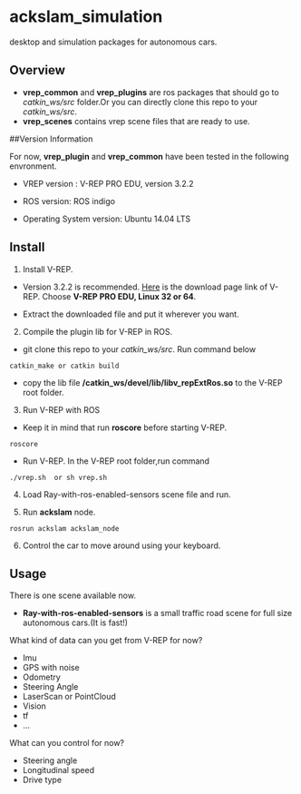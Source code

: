 # ackslam_simulation
desktop and simulation packages for autonomous cars.

## Overview
* **vrep_common** and **vrep_plugins** are ros packages that should go to *catkin_ws/src* folder.Or you can directly clone this repo to your *catkin_ws/src*.  
* **vrep_scenes** contains vrep scene files that are ready to use.

##Version Information

For now, **vrep_plugin** and **vrep_common** have been tested in the following envronment.

* VREP version : V-REP PRO EDU, version 3.2.2

* ROS version: ROS indigo

* Operating System version: Ubuntu 14.04 LTS

## Install
1. Install V-REP.  
  * Version 3.2.2 is recommended. [Here](http://www.coppeliarobotics.com/previousVersionDownloads.html) is the download page link of V-REP. Choose **V-REP PRO EDU, Linux 32 or 64**.

  * Extract the downloaded file and put it wherever you want.    
2. Compile the plugin lib for V-REP in ROS.  
  * git clone this repo to your *catkin_ws/src*. Run command below
  ```
  catkin_make or catkin build
  ```
  * copy the lib file **/catkin_ws/devel/lib/libv_repExtRos.so** to the V-REP root folder.

3. Run V-REP with ROS
  * Keep it in mind that run **roscore** before starting V-REP.  
  ```
  roscore
  ```

  * Run V-REP. In the V-REP root folder,run command  
  ```
  ./vrep.sh  or sh vrep.sh
  ```
4. Load Ray-with-ros-enabled-sensors scene file and run.

5. Run **ackslam** node.
```
rosrun ackslam ackslam_node
```
6. Control the car to move around using your keyboard.

## Usage
There is one scene available now.
* **Ray-with-ros-enabled-sensors** is a small traffic road scene for full size autonomous cars.(It is fast!)

What kind of data can you get from V-REP for now?
* Imu
* GPS with noise
* Odometry
* Steering Angle
* LaserScan or PointCloud
* Vision
* tf
* ...

What can you control for now?
* Steering angle
* Longitudinal speed
* Drive type
